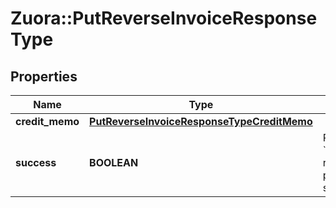 # Zuora::PutReverseInvoiceResponseType

## Properties
Name | Type | Description | Notes
------------ | ------------- | ------------- | -------------
**credit_memo** | [**PutReverseInvoiceResponseTypeCreditMemo**](PutReverseInvoiceResponseTypeCreditMemo.md) |  | [optional] 
**success** | **BOOLEAN** | Returns &#x60;true&#x60; if the request was processed successfully.  | [optional] 


